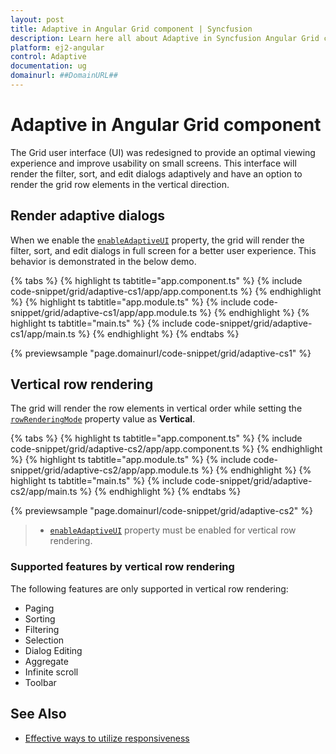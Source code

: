 ```yaml
---
layout: post
title: Adaptive in Angular Grid component | Syncfusion
description: Learn here all about Adaptive in Syncfusion Angular Grid component of Syncfusion Essential JS 2 and more.
platform: ej2-angular
control: Adaptive 
documentation: ug
domainurl: ##DomainURL##
---
```


# Adaptive in Angular Grid component

The Grid user interface (UI) was redesigned to provide an optimal viewing experience and improve usability on small screens. This interface will render the filter, sort, and edit dialogs adaptively and have an option to render the grid row elements in the vertical direction.

## Render adaptive dialogs

When we enable the [`enableAdaptiveUI`](https://ej2.syncfusion.com/angular/documentation/api/grid/#enableadaptiveui) property, the grid will render the filter, sort, and edit dialogs in full screen for a better user experience. This behavior is demonstrated in the below demo.

{% tabs %}
{% highlight ts tabtitle="app.component.ts" %}
{% include code-snippet/grid/adaptive-cs1/app/app.component.ts %}
{% endhighlight %}
{% highlight ts tabtitle="app.module.ts" %}
{% include code-snippet/grid/adaptive-cs1/app/app.module.ts %}
{% endhighlight %}
{% highlight ts tabtitle="main.ts" %}
{% include code-snippet/grid/adaptive-cs1/app/main.ts %}
{% endhighlight %}
{% endtabs %}
  
{% previewsample "page.domainurl/code-snippet/grid/adaptive-cs1" %}

## Vertical row rendering

The grid will render the row elements in vertical order while setting the [`rowRenderingMode`](https://ej2.syncfusion.com/angular/documentation/api/grid/#rowRenderingMode/) property value as **Vertical**.

{% tabs %}
{% highlight ts tabtitle="app.component.ts" %}
{% include code-snippet/grid/adaptive-cs2/app/app.component.ts %}
{% endhighlight %}
{% highlight ts tabtitle="app.module.ts" %}
{% include code-snippet/grid/adaptive-cs2/app/app.module.ts %}
{% endhighlight %}
{% highlight ts tabtitle="main.ts" %}
{% include code-snippet/grid/adaptive-cs2/app/main.ts %}
{% endhighlight %}
{% endtabs %}
  
{% previewsample "page.domainurl/code-snippet/grid/adaptive-cs2" %}

> * [`enableAdaptiveUI`](https://ej2.syncfusion.com/angular/documentation/api/grid/#enableadaptiveui) property must be enabled for vertical row rendering.

### Supported features by vertical row rendering

The following features are only supported in vertical row rendering:

* Paging
* Sorting
* Filtering
* Selection
* Dialog Editing
* Aggregate
* Infinite scroll
* Toolbar

## See Also

* [Effective ways to utilize responsiveness](https://www.syncfusion.com/blogs/post/essential-js-2-effective-ways-to-utilize-responsiveness-in-the-angular-grid.aspx)